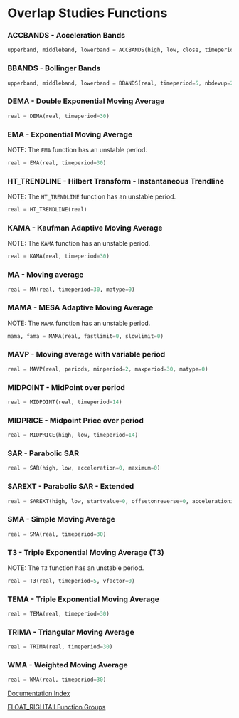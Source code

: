 # Overlap Studies Functions
### ACCBANDS - Acceleration Bands
```python
upperband, middleband, lowerband = ACCBANDS(high, low, close, timeperiod=20)
```

### BBANDS - Bollinger Bands
```python
upperband, middleband, lowerband = BBANDS(real, timeperiod=5, nbdevup=2, nbdevdn=2, matype=0)
```

### DEMA - Double Exponential Moving Average
```python
real = DEMA(real, timeperiod=30)
```

### EMA - Exponential Moving Average
NOTE: The ``EMA`` function has an unstable period.  
```python
real = EMA(real, timeperiod=30)
```

### HT_TRENDLINE - Hilbert Transform - Instantaneous Trendline
NOTE: The ``HT_TRENDLINE`` function has an unstable period.  
```python
real = HT_TRENDLINE(real)
```

### KAMA - Kaufman Adaptive Moving Average
NOTE: The ``KAMA`` function has an unstable period.  
```python
real = KAMA(real, timeperiod=30)
```

### MA - Moving average
```python
real = MA(real, timeperiod=30, matype=0)
```

### MAMA - MESA Adaptive Moving Average
NOTE: The ``MAMA`` function has an unstable period.  
```python
mama, fama = MAMA(real, fastlimit=0, slowlimit=0)
```

### MAVP - Moving average with variable period
```python
real = MAVP(real, periods, minperiod=2, maxperiod=30, matype=0)
```

### MIDPOINT - MidPoint over period
```python
real = MIDPOINT(real, timeperiod=14)
```

### MIDPRICE - Midpoint Price over period
```python
real = MIDPRICE(high, low, timeperiod=14)
```

### SAR - Parabolic SAR
```python
real = SAR(high, low, acceleration=0, maximum=0)
```

### SAREXT - Parabolic SAR - Extended
```python
real = SAREXT(high, low, startvalue=0, offsetonreverse=0, accelerationinitlong=0, accelerationlong=0, accelerationmaxlong=0, accelerationinitshort=0, accelerationshort=0, accelerationmaxshort=0)
```

### SMA - Simple Moving Average
```python
real = SMA(real, timeperiod=30)
```

### T3 - Triple Exponential Moving Average (T3)
NOTE: The ``T3`` function has an unstable period.  
```python
real = T3(real, timeperiod=5, vfactor=0)
```

### TEMA - Triple Exponential Moving Average
```python
real = TEMA(real, timeperiod=30)
```

### TRIMA - Triangular Moving Average
```python
real = TRIMA(real, timeperiod=30)
```

### WMA - Weighted Moving Average
```python
real = WMA(real, timeperiod=30)
```

[Documentation Index](../doc_index.md)

[FLOAT_RIGHTAll Function Groups](../funcs.md)
